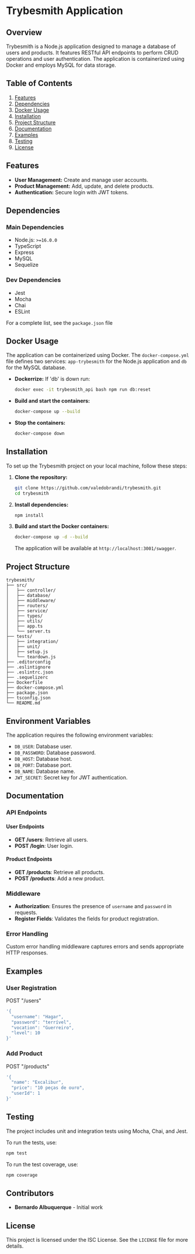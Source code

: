 
# Trybesmith Application

## Overview
Trybesmith is a Node.js application designed to manage a database of users and products. It features RESTful API endpoints to perform CRUD operations and user authentication. The application is containerized using Docker and employs MySQL for data storage.

## Table of Contents
1. [Features](#features)
2. [Dependencies](#dependencies)
5. [Docker Usage](#docker-usage)
3. [Installation](#installation)
4. [Project Structure](#project-structure)
6. [Documentation](#documentation)
7. [Examples](#examples)
8. [Testing](#testing)
9. [License](#license)

## Features
- **User Management:** Create and manage user accounts.
- **Product Management:** Add, update, and delete products.
- **Authentication:** Secure login with JWT tokens.

## Dependencies
### Main Dependencies
- Node.js: `>=16.0.0`
- TypeScript
- Express
- MySQL
- Sequelize

### Dev Dependencies
- Jest
- Mocha
- Chai
- ESLint

For a complete list, see the `package.json` file

## Docker Usage

The application can be containerized using Docker. The `docker-compose.yml` file defines two services: `app-trybesmith` for the Node.js application and `db` for the MySQL database.
- **Dockerrize:**
If 'db' is down run:

  ```sh
  docker exec -it trybesmith_api bash npm run db:reset
  ```

- **Build and start the containers:**

  ```sh
  docker-compose up --build
  ```

- **Stop the containers:**

  ```sh
  docker-compose down
  ```
  
## Installation
To set up the Trybesmith project on your local machine, follow these steps:

1. **Clone the repository:**
   ```sh
   git clone https://github.com/valedobrandi/trybesmith.git
   cd trybesmith
   ```

2. **Install dependencies:**
   ```sh
   npm install
   ```

3. **Build and start the Docker containers:**
   ```sh
   docker-compose up -d --build
   ```

   The application will be available at `http://localhost:3001/swagger`.

## Project Structure

```plaintext
trybesmith/
├── src/
│   ├── controller/
│   ├── database/
│   ├── middleware/
│   ├── routers/
│   ├── service/
│   ├── types/
│   ├── utils/
│   ├── app.ts
│   └── server.ts
├── tests/
│   ├── integration/
│   ├── unit/
│   ├── setup.js
│   └── teardown.js
├── .editorconfig
├── .eslintignore
├── .eslintrc.json
├── .sequelizerc
├── Dockerfile
├── docker-compose.yml
├── package.json
├── tsconfig.json
└── README.md
```

## Environment Variables

The application requires the following environment variables:

- `DB_USER`: Database user.
- `DB_PASSWORD`: Database password.
- `DB_HOST`: Database host.
- `DB_PORT`: Database port.
- `DB_NAME`: Database name.
- `JWT_SECRET`: Secret key for JWT authentication.


## Documentation
### API Endpoints

#### User Endpoints
- **GET /users**: Retrieve all users.
- **POST /login**: User login.

#### Product Endpoints
- **GET /products**: Retrieve all products.
- **POST /products**: Add a new product.

### Middleware
- **Authorization**: Ensures the presence of `username` and `password` in requests.
- **Register Fields**: Validates the fields for product registration.

### Error Handling
Custom error handling middleware captures errors and sends appropriate HTTP responses.

## Examples
### User Registration
POST "/users"
```bash
'{
  "username": "Hagar",
  "password": "terrível",
  "vocation": "Guerreiro",
  "level": 10
}'
```

### Add Product
POST "/products"
```bash
'{
  "name": "Excalibur",
  "price": "10 peças de ouro",
  "userId": 1
}'
```

## Testing
The project includes unit and integration tests using Mocha, Chai, and Jest.

To run the tests, use:
```bash
npm test
```

To run the test coverage, use:
```bash
npm coverage
```

## Contributors
- **Bernardo Albuquerque** - Initial work

## License

This project is licensed under the ISC License. See the `LICENSE` file for more details.
